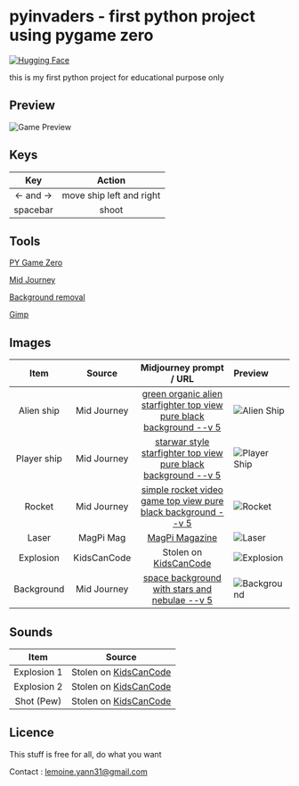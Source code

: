 # pyinvaders - first python project using pygame zero

[![Hugging Face](https://img.shields.io/badge/%F0%9F%A4%97%20Hugging%20Face-blue)](https://github.com/lemoine-yann)

this is my first python project for educational purpose only

## Preview

![Game Preview](https://s3.eu-west-1.amazonaws.com/lemoine.yann/github/pyinvaders/preview.PNG)

## Keys

|    Key    |          Action          |
|:---------:|:------------------------:|
| <- and -> | move ship left and right |
| spacebar  |          shoot           |

## Tools
[PY Game Zero](https://pgzero-french.readthedocs.io)

[Mid Journey](https://www.midjourney.com/app/)

[Background removal](https://hotpot.ai/remove-background)

[Gimp](https://www.gimp.org/)

## Images

|    Item     |    Source    |                                         Midjourney prompt / URL                                          | Preview                                                                                                  |
|:-----------:|:------------:|:--------------------------------------------------------------------------------------------------------:|:---------------------------------------------------------------------------------------------------------|
| Alien ship  | Mid Journey  | [green organic alien starfighter top view pure black background --v 5 ](https://www.midjourney.com/app/) | ![Alien Ship](https://s3.eu-west-1.amazonaws.com/lemoine.yann/github/pyinvaders/alienship.png)           |
| Player ship | Mid  Journey |    [starwar style starfighter top view pure black background --v 5](https://www.midjourney.com/app/)     | ![Player Ship](https://s3.eu-west-1.amazonaws.com/lemoine.yann/github/pyinvaders/playership.png)         |
|   Rocket    | Mid Journey  |     [simple rocket video game top view pure black background --v 5](https://www.midjourney.com/app/)     | ![Rocket](https://s3.eu-west-1.amazonaws.com/lemoine.yann/github/pyinvaders/rocket.png)                  |
|    Laser    | MagPi Mag    |                       [MagPi Magazine](https://magpi.raspberrypi.com)                                    | ![Laser](https://s3.eu-west-1.amazonaws.com/lemoine.yann/github/pyinvaders/laser.png)                    |
|  Explosion  | KidsCanCode  |                             Stolen on [KidsCanCode](https://kidscancode.org)                             | ![Explosion](https://s3.eu-west-1.amazonaws.com/lemoine.yann/github/pyinvaders/regularExplosion02.png)   |
| Background  | Mid Journey  |             [space background with stars and nebulae --v 5](https://www.midjourney.com/app/)             | ![Background](https://s3.eu-west-1.amazonaws.com/lemoine.yann/github/pyinvaders/background-resize.png)   |

## Sounds

|    Item     |                     Source                       |
|:-----------:|:------------------------------------------------:|
| Explosion 1 | Stolen on [KidsCanCode](https://kidscancode.org) |
| Explosion 2 | Stolen on [KidsCanCode](https://kidscancode.org) |
| Shot (Pew)  | Stolen on [KidsCanCode](https://kidscancode.org) |


## Licence

This stuff is free for all, do what you want

Contact : [lemoine.yann31@gmail.com](mailto:lemoine.yann31@gmail.com)
